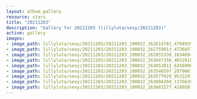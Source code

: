 ```yaml
---
layout: album_gallery
resource: stars
title: "20211203"
description: "Gallery for 20211203 (lillyluta/sexy/20211203)"
active: gallery
images:
- image_path: lillyluta/sexy/20211203/20211203_190032_262614781_4794939827234751_6270965813085636530_n.jpg
- image_path: lillyluta/sexy/20211203/20211203_190032_262759013_472685707566643_2864471938809894743_n.jpg
- image_path: lillyluta/sexy/20211203/20211203_190032_262855338_183469433921179_8564037895829384998_n.jpg
- image_path: lillyluta/sexy/20211203/20211203_190032_263047356_403291024871264_4713663587957119495_n.jpg
- image_path: lillyluta/sexy/20211203/20211203_190032_263053013_635699804237102_458393581774742731_n.jpg
- image_path: lillyluta/sexy/20211203/20211203_190032_263546597_2979067275686530_8597125104675903356_n.jpg
- image_path: lillyluta/sexy/20211203/20211203_190032_263577929_953229178625978_1326764330322090897_n.jpg
- image_path: lillyluta/sexy/20211203/20211203_190032_263604394_137663858619990_4209058527267182701_n.jpg
- image_path: lillyluta/sexy/20211203/20211203_190032_263881577_418058713195703_3067346109247251269_n.jpg
---
```


